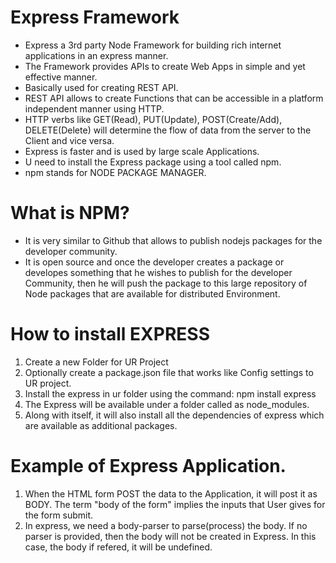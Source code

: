 # Express Framework
- Express a 3rd party Node Framework for building rich internet applications in an express manner. 
- The Framework provides APIs to create Web Apps in simple and yet effective manner. 
- Basically used for creating REST API. 
- REST API allows to create Functions that can be accessible in a platform independent manner using HTTP. 
- HTTP verbs like GET(Read), PUT(Update), POST(Create/Add), DELETE(Delete) will determine the flow of data from the server to the Client and vice versa.
- Express is faster and is used by large scale Applications. 
- U need to install the Express package using a tool called npm.
- npm stands for NODE PACKAGE MANAGER. 

# What is NPM?
- It is very similar to Github that allows to publish nodejs packages for the developer community.
- It is open source and once the developer creates a package or developes something that he wishes to publish for the developer Community, then he will push the package to this large repository of Node packages that are available for distributed Environment.

# How to install EXPRESS
1. Create a new Folder for UR Project
2. Optionally create a package.json file that works like Config settings to UR project. 
3. Install the express in ur folder using the command: npm install express
4. The Express will be available under a folder called as node_modules.
5. Along with itself, it will also install all the dependencies of express which are available as additional packages.  

# Example of Express Application.
1. When the HTML form POST the data to the Application, it will post it as BODY. The term "body of the form" implies the inputs that User gives for the form submit. 
2. In express, we need a body-parser to parse(process) the body. If no parser is provided, then the body will not be created in Express. In this case, the body if refered, it will be undefined. 